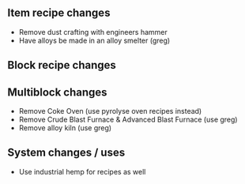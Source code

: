 ## Item recipe changes
- Remove dust crafting with engineers hammer
- Have alloys be made in an alloy smelter (greg)

## Block recipe changes


## Multiblock changes
- Remove Coke Oven (use pyrolyse oven recipes instead)
- Remove Crude Blast Furnace & Advanced Blast Furnace (use greg)
- Remove alloy kiln (use greg)

## System changes / uses
- Use industrial hemp for recipes as well